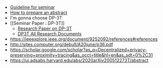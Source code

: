 - [Guideline for seminar](file:///C:/Other%20Stuff/Study%20Materials/Semester%206/Seminar%20Final%20Year/Seminar%20Guidelines.pdf)
- [How to prepare an abstract](file:///C:/Other%20Stuff/Study%20Materials/Semester%206/Seminar%20Final%20Year/How%20to%20prepare%20abstract%20for%20seminar.pdf)
- I'm gonna choose DP-3T
- [[Seminar Paper : DP-3T]]
	- [Research Paper on DP-3T](https://arxiv.org/abs/2005.12273)
	- [DP3T All Research Documents](https://github.com/DP-3T/documents/blob/master/Security%20analysis/Privacy%20and%20Security%20Attacks%20on%20Digital%20Proximity%20Tracing%20Systems.pdf)
- https://ieeexplore.ieee.org/document/9252092/references#references
- http://sites.computer.org/debull/A20june/p36.pdf
- https://scholar.google.com/scholar?as_q=Decentralized+privacy-preserving+proximity+tracing&as_occt=title&hl=en&as_sdt=0%2C31
- https://ui.adsabs.harvard.edu/abs/2020arXiv200512273T/abstract